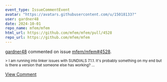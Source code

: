 ```yaml
---
event_type: IssueCommentEvent
avatar: "https://avatars.githubusercontent.com/u/15018133?"
user: gardner48
date: 2024-10-01
repo_name: mfem/mfem
html_url: https://github.com/mfem/mfem/pull/4528
repo_url: https://github.com/mfem/mfem
---
```


<a href='https://github.com/gardner48' target='_blank'>gardner48</a> commented on issue <a href='https://github.com/mfem/mfem/pull/4528' target='_blank'>mfem/mfem#4528</a>.

<small>> I am running into linker issues with SUNDIALS 7.1.1. It's probably something on my end but is there a version that someone else has working?...</small>

<a href='https://github.com/mfem/mfem/pull/4528' target='_blank'>View Comment</a>